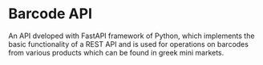 # Barcode API
An API dveloped with FastAPI framework of Python, which implements the basic functionality of a REST API and is used for operations on barcodes from various products which can be found in greek mini markets.
